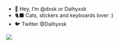 - 👋 Hey, I’m @dxsk or Daihyxsk
- 🐈‍⬛ Cats, stickers and keyboards lover :)
- 🐦 Twitter @Daihyxsk 

![](https://media.tenor.com/Q9IsntP9MUwAAAAC/my-cat-was-hacking.gif)
